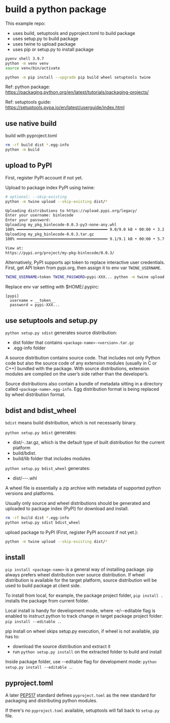 # build a python package

This example repo:

- uses build, setuptools and pyproject.toml to build package
- uses setup.py to build package
- uses twine to upload package
- uses pip or setup.py to install package

```sh
pyenv shell 3.9.7
python -m venv venv
source venv/bin/activate

python -m pip install --upgrade pip build wheel setuptools twine
```

Ref: python package:
https://packaging.python.org/en/latest/tutorials/packaging-projects/

Ref: setuptools guide:
https://setuptools.pypa.io/en/latest/userguide/index.html

## use native build

build with pyproject.toml

```sh
rm -rf build dist *.egg-info
python -m build
```

## upload to PyPI

First, register PyPI account if not yet.

Upload to package index PyPI using twine:

```sh
# optional: --skip-existing
python -m twine upload --skip-existing dist/*

Uploading distributions to https://upload.pypi.org/legacy/
Enter your username: binlecode
Enter your password:
Uploading my_pkg_binlecode-0.0.3-py3-none-any.whl
100% ━━━━━━━━━━━━━━━━━━━━━━━━━━━━━━━━━━━━━━━━ 9.0/9.0 kB • 00:00 • 3.2 MB/s
Uploading my_pkg_binlecode-0.0.3.tar.gz
100% ━━━━━━━━━━━━━━━━━━━━━━━━━━━━━━━━━━━━━━━━ 9.1/9.1 kB • 00:00 • 5.7 MB/s

View at:
https://pypi.org/project/my-pkg-binlecode/0.0.3/
```

Alternatively, PyPI supports api token to replace interactive user credentials.
First, get API token from pypi.org, then assign it to env var `TWINE_USERNAME`.

```sh
TWINE_USERNAME=token TWINE_PASSWORD=pypi-XXX... python -m twine upload --skip-existing dist/*
```

Replace env var setting with $HOME/.pypirc:

```
[pypi]
  username = __token__
  password = pypi-XXX...
```

## use setuptools and setup.py

`python setup.py sdist` generates source distribution:

- dist folder that contains `<package-name>-<version>.tar.gz`
- <package-name>.egg-info folder

A source distribution contains source code.
That includes not only Python code but also the source code of any extension
modules (usually in C or C++) bundled with the package.
With source distributions, extension modules are compiled on the user’s side
rather than the developer’s.

Source distributions also contain a bundle of metadata sitting in a directory
called `<package-name>.egg-info`. Egg distribution format is being replaced
by wheel distribution format.

## bdist and bdist_wheel

`bdist` means build distribution, which is not necessarily binary.

`python setup.py bdist` generates:

- dist/<package-name>-<version>.<platform>.tar.gz, which is the default
  type of built distribution for the current platform
- build/bdist.<platform>
- build/lib folder that includes modules

`python setup.py bdist_wheel` generates:

- dist/<package-name>-<version>-<python>-<platform>.whl

A wheel file is essentially a zip archive with metadata of supported python
versions and platforms.

Usually only source and wheel distributions should be generated and
uploaded to package index (PyPI) for download and install.

```sh
rm -rf build dist *.egg-info
python setup.py sdist bdist_wheel
```

upload package to PyPI (First, register PyPI account if not yet.):

```sh
python -m twine upload --skip-existing dist/*
```

## install

`pip install <package-name>` is a general way of installing package.
pip always prefers wheel distribution over source distribution.
If wheel distribution is available for the target platform, source distribution
will be used to build package at client side.

To install from local, for example, the package project folder,
`pip install .` installs the package from current folder.

Local install is handy for development mode, where -e/--editable flag is 
enabled to instruct python to track change in target package project folder:
`pip install --editable .`.

pip install on wheel skips setup.py execution, if wheel is not available, 
pip has to:
- download the source distribution and extract it
- run `python setup.py install` on the extracted folder to build and install

Inside package folder, use --editable flag for development mode:
`python setup.py install --editable .`.

## pyproject.toml

A later [PEP517](https://www.python.org/dev/peps/pep-0517/) standard defines
`pyproject.toml` as the new standard for packaging and distributing python
modules.

If there's no `pyproject.toml` available, setuptools will fall back to
`setup.py` file.
